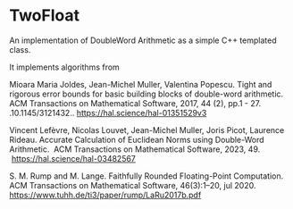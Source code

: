 # TwoFloat
An implementation of DoubleWord Arithmetic as a simple C++ templated class.

It implements algorithms from

Mioara Maria Joldes, Jean-Michel Muller, Valentina Popescu. Tight and rigorous error bounds for basic building blocks of double-word arithmetic. ACM Transactions on Mathematical Software, 2017, 44 (2), pp.1 - 27. .10.1145/3121432.. https://hal.science/hal-01351529v3

Vincent Lefèvre, Nicolas Louvet, Jean-Michel Muller, Joris Picot, Laurence Rideau. Accurate Calculation of Euclidean Norms using Double-Word Arithmetic.  ACM Transactions on Mathematical Software, 2023, 49.  https://hal.science/hal-03482567

S. M. Rump and M. Lange. Faithfully Rounded Floating-Point Computation. ACM Transactions on Mathematical Software, 46(3):1–20, jul 2020. https://www.tuhh.de/ti3/paper/rump/LaRu2017b.pdf

